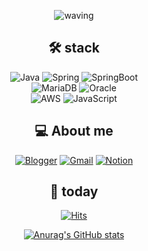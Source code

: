 
<div align=center>
  
![waving](https://capsule-render.vercel.app/api?type=waving&height=200&text=👋%20I'm%20JaeHyun!&fontAlignY=40&color=gradient)

  
## 🛠 stack

![Java](https://img.shields.io/badge/Java-007396?style=flat-square&logo=Java&logoColor=white)
![Spring](https://img.shields.io/badge/Spring-6DB33F?style=flat-square&logo=Spring&logoColor=white)
![SpringBoot](https://img.shields.io/badge/SpringBoot-6DB33F?style=flat-square&logo=SpringBoot&logoColor=white)<br>
![MariaDB](https://img.shields.io/badge/MariaDB-003545?style=flat-square&logo=MariaDB&logoColor=white)
![Oracle](https://img.shields.io/badge/Oracle-F80000?style=flat-square&logo=Oracle&logoColor=white)<br>
![AWS](https://img.shields.io/badge/AWS-232F3E?style=flat-square&logo=Amazon-AWS&logoColor=white)
![JavaScript](https://img.shields.io/badge/JavaScript-F7DF1E?style=flat-square&logo=JavaScript&logoColor=white)

  
## 💻 About me
[![Blogger](https://img.shields.io/badge/blog-4682b4?style=flat-square&logo=Blogger&logoColor=white)](https://dev-jo.tistory.com/)
[![Gmail](https://img.shields.io/badge/Gmail-EA4335?style=flat-square&logo=Gmail&logoColor=white)](mailto:jho950408@gmail.com)
[![Notion](https://img.shields.io/badge/Notion-000000?style=flat-square&logo=Notion&logoColor=white)](https://near-sunscreen-c35.notion.site/e1e4c79fcc8d4e2ca88c1d9e38b3ff1f)
  
## 🎢 today
[![Hits](https://hits.seeyoufarm.com/api/count/incr/badge.svg?url=https%3A%2F%2Fgithub.com%2Fpursue503%2Fhit-counter&count_bg=%2379C83D&title_bg=%23555555&icon=&icon_color=%23E7E7E7&title=hits&edge_flat=false)](https://hits.seeyoufarm.com)
  
[![Anurag's GitHub stats](https://github-readme-stats.vercel.app/api?username=pursue503&theme=tokyonight)](https://github.com/anuraghazra/github-readme-stats)
  
</div>


